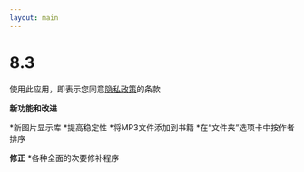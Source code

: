 ```yaml
---
layout: main
---
```


# 8.3

使用此应用，即表示您同意[隐私政策](/wiki/PrivacyPolicy/zh)的条款

**新功能和改进**

*新图片显示库
*提高稳定性
*将MP3文件添加到书籍
*在“文件夹”选项卡中按作者排序

**修正**
*各种全面的次要修补程序
